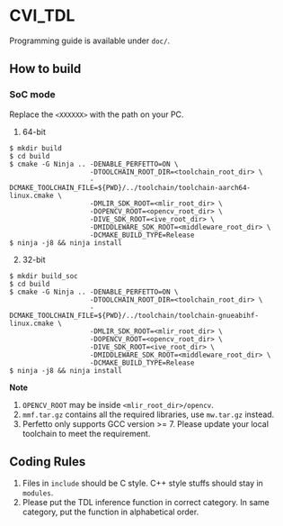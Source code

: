 # CVI_TDL

Programming guide is available under ``doc/``.

## How to build

### SoC mode

Replace the ``<XXXXXX>`` with the path on your PC.

1. 64-bit

```
$ mkdir build
$ cd build
$ cmake -G Ninja .. -DENABLE_PERFETTO=ON \
                    -DTOOLCHAIN_ROOT_DIR=<toolchain_root_dir> \
                    -DCMAKE_TOOLCHAIN_FILE=${PWD}/../toolchain/toolchain-aarch64-linux.cmake \
                    -DMLIR_SDK_ROOT=<mlir_root_dir> \
                    -DOPENCV_ROOT=<opencv_root_dir> \
                    -DIVE_SDK_ROOT=<ive_root_dir> \
                    -DMIDDLEWARE_SDK_ROOT=<middleware_root_dir> \
                    -DCMAKE_BUILD_TYPE=Release
$ ninja -j8 && ninja install
```

2. 32-bit

```
$ mkdir build_soc
$ cd build
$ cmake -G Ninja .. -DENABLE_PERFETTO=ON \
                    -DTOOLCHAIN_ROOT_DIR=<toolchain_root_dir> \
                    -DCMAKE_TOOLCHAIN_FILE=${PWD}/../toolchain/toolchain-gnueabihf-linux.cmake \
                    -DMLIR_SDK_ROOT=<mlir_root_dir> \
                    -DOPENCV_ROOT=<opencv_root_dir> \
                    -DIVE_SDK_ROOT=<ive_root_dir> \
                    -DMIDDLEWARE_SDK_ROOT=<middleware_root_dir> \
                    -DCMAKE_BUILD_TYPE=Release
$ ninja -j8 && ninja install
```

**Note**

1. ``OPENCV_ROOT`` may be inside ``<mlir_root_dir>/opencv``.
2. ``mmf.tar.gz`` contains all the required libraries, use ``mw.tar.gz`` instead.
3. Perfetto only supports GCC version >= 7. Please update your local toolchain to meet the requirement.

## Coding Rules

1. Files in ``include`` should be C style. C++ style stuffs should stay in ``modules``.
2. Please put the TDL inference function in correct category. In same category, put the function in alphabetical order.

